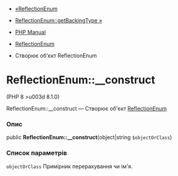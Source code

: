 - [«ReflectionEnum](class.reflectionenum.md)
- [ReflectionEnum::getBackingType
»](reflectionenum.getbackingtype.md)

- [PHP Manual](index.md)
- [ReflectionEnum](class.reflectionenum.md)
- Створює об'єкт ReflectionEnum

# ReflectionEnum::\_\_construct

(PHP 8 \>u003d 8.1.0)

ReflectionEnum::\_\_construct — Створює об'єкт
[ReflectionEnum](class.reflectionenum.md)

### Опис

public **ReflectionEnum::\_\_construct**(object\|string
`$objectOrClass`)

### Список параметрів

`objectOrClass`
Примірник перерахування чи ім'я.

